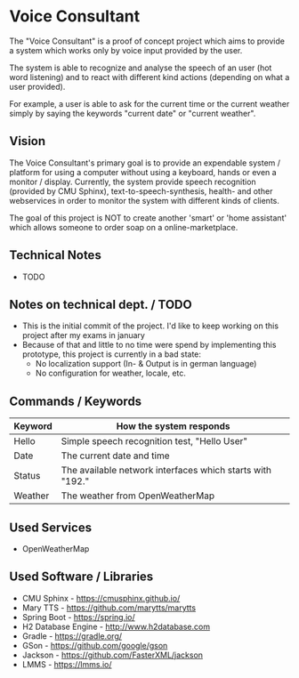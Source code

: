 # Voice Consultant 
The "Voice Consultant" is a proof of concept project which aims to provide a system which works only by voice input provided by the user.

The system is able to recognize and analyse the speech of an user (hot word listening) and to react with different kind actions (depending on what a user provided).

For example, a user is able to ask for the current time or the current weather simply by saying the keywords "current date" or "current weather".

## Vision
The Voice Consultant's primary goal is to provide an expendable system / platform for using a computer without using a keyboard, hands or even a monitor / display.
Currently, the system provide speech recognition (provided by CMU Sphinx), text-to-speech-synthesis, health- and other webservices in order to monitor the system with different kinds of clients.

The goal of this project is NOT to create another 'smart' or 'home assistant' which allows someone to order soap on a online-marketplace.

## Technical Notes
* TODO

## Notes on technical dept. / TODO
* This is the initial commit of the project. I'd like to keep working on this project after my exams in january
* Because of that and little to no time were spend by implementing this prototype, this project is currently in a bad state:
  * No localization support (In- & Output is in german language)
  * No configuration for weather, locale, etc.
  
## Commands / Keywords
| Keyword | How the system responds|
|---|---|
| Hello | Simple speech recognition test, "Hello User"   |
| Date | The current date and time |
| Status | The available network interfaces which starts with "192."   |
| Weather | The weather from OpenWeatherMap   |

## Used Services
* OpenWeatherMap

## Used Software / Libraries
* CMU Sphinx - https://cmusphinx.github.io/
* Mary TTS - https://github.com/marytts/marytts
* Spring Boot - https://spring.io/
* H2 Database Engine - http://www.h2database.com
* Gradle - https://gradle.org/
* GSon - https://github.com/google/gson
* Jackson - https://github.com/FasterXML/jackson
* LMMS - https://lmms.io/
